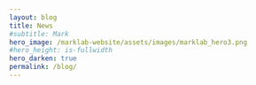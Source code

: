 ```yaml
---
layout: blog
title: News
#subtitle: Mark
hero_image: /marklab-website/assets/images/marklab_hero3.png
#hero_height: is-fullwidth
hero_darken: true
permalink: /blog/
---
```


<!--{% for post in site.posts %}
  <h2><a href="{{ post.url | relative_url }}">{{ post.title }}</a></h2>
  <p>{{ post.excerpt }}</p>
{% endfor %}

{% if paginator.previous_page or paginator.next_page %}
  <div class="pagination">
    {% if paginator.previous_page %}
      <a href="{{ paginator.previous_page_path }}" class="prev">Previous</a>
    {% endif %}
    {% if paginator.next_page %}
      <a href="{{ paginator.next_page_path }}" class="next">Next</a>
    {% endif %}
  </div>
{% endif %}-->